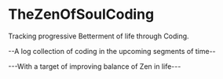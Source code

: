 # TheZenOfSoulCoding
Tracking progressive Betterment of life through Coding.

--A log collection of coding in the upcoming segments of time--

---With a target of improving balance of Zen in life---
